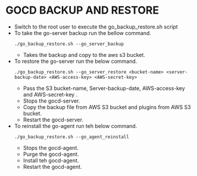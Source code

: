 # GOCD BACKUP AND RESTORE
- Switch to the root user to execute the go_backup_restore.sh script
- To take the go-server backup run the bellow command.
    ``` 
    ./go_backup_restore.sh --go_server_backup
    ``` 
    - Takes the backup and copy to the aws s3 bucket.
- To restore the go-server run the below command.
    ```
    ./go_backup_restore.sh --go_server_restore <bucket-name> <server-backup-date> <AWS-access-key> <AWS-secret-key>
    ```
   - Pass the S3 bucket-name, Server-backup-date, AWS-access-key and AWS-secret-key .
   - Stops the gocd-server.
   - Copy the backup file from AWS S3 bucket and plugins from AWS S3 bucket.
   - Restart the gocd-server.
- To reinstall the go-agent run teh below command.
    ```
    ./go_backup_restore.sh --go_agent_reinstall
    ```
    - Stops the gocd-agent.
    - Purge the gocd-agent.
    - Install teh gocd-agent.
    - Restart the gocd-agent.